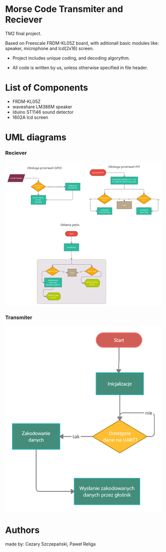 # Morse Code Transmiter and Reciever 

TM2 final project.

Based on Freescale FRDM-KL05Z board, with aditionall basic modules like: speaker, microphone and lcd(2x16) screen.

* Project includes unique coding, and decoding algorythm.

* All code is written by us, unless otherwise specified in file header.



# List of Components

- FRDM-KL05Z
- waveshare LM386M speaker 
- Iduino ST1146 sound detector
- 1602A lcd screen


# UML diagrams


### Reciever

![Alt text](https://github.com/isus-ipanienko/Morse/blob/main/receiver/UML%20reciever(5).png?raw=true)


### Transmiter

![Alt text](https://github.com/isus-ipanienko/Morse/blob/main/transmitter/UML%20transmiter.png?raw=true)

# Authors

made by:
  Cezary Szczepański,
  Paweł Religa
